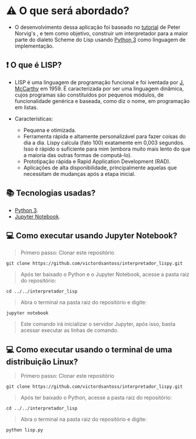 # :warning: O que será abordado?
* O desenvolvimento dessa aplicação foi baseado no [tutorial](https://norvig.com/lispy.html) de Peter Norvig's , e tem como objetivo, construir um interpretador para a maior parte do dialeto Scheme do Lisp usando [Python 3](https://www.python.org/) como linguagem de implementação.

## :exclamation: O que é LISP? 
* LISP é uma linguagem de programação funcional e foi iventada por [J. McCarthy](https://en.wikipedia.org/wiki/John_McCarthy_(computer_scientist)) em 1959.
É caracterizada por ser uma linguagem dinâmica, cujos programas são constituídos por pequenos módulos, de funcionalidade genérica e baseada, como diz o nome, em programação em listas.

* Características: 
    * Pequena e otimizada. 
    * Ferramenta rápida e altamente personalizável para fazer coisas do dia a dia. Lispy calcula (fato 100) exatamente em 0,003 segundos. Isso é rápido o suficiente para mim (embora muito mais lento do que a maioria das outras formas de computá-lo).
    * Prototipação rápida e Rapid Application Development (RAD).
    * Aplicações de alta disponibilidade, principalmente aquelas que necessitam de mudanças após a etapa inicial.


## :books: Tecnologias usadas?
   * [Python 3](https://www.python.org/).
   * [Jupyter Notebook](https://jupyter.org/).

## :computer: Como executar usando Jupyter Notebook?
> Primero passo: Clonar este repositório
     
    git clone https://github.com/victordsantoss/interpretador_lispy.git
> Após ter baixado o Python e o Jupyter Notebook, acesse a pasta raiz do repositório:

    cd ../../interpretador_lisp
> Abra o terminal na pasta raiz do repositório e digite: 
    
    jupyter notebook 
> Este comando irá inicializar o servidor Jupyter, após isso, basta acessar executar as linhas de comando. 

## :computer: Como executar usando o terminal de uma distribuição Linux?
> Primero passo: Clonar este repositório
     
    git clone https://github.com/victordsantoss/interpretador_lispy.git
> Após ter baixado o Python, acesse a pasta raiz do repositório:

    cd ../../interpretador_lisp
> Abra o terminal na pasta raiz do repositório e digite: 
    
    python lisp.py  
 

